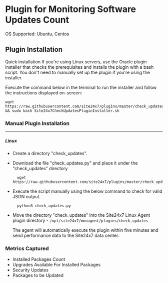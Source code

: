 # Plugin for Monitoring Software Updates Count

OS Supported: Ubuntu, Centos
## Plugin Installation

Quick installation
If you're using Linux servers, use the Oracle plugin installer that checks the prerequisites and installs the plugin with a bash script. You don't need to manually set up the plugin if you're using the installer.

Execute the command below in the terminal to run the installer and follow the instructions displayed on-screen:
```
wget https://raw.githubusercontent.com/site24x7/plugins/master/check_updates/installer/Site24x7CheckUpdatesPluginInstaller.sh && sudo bash Site24x7CheckUpdatesPluginInstaller.sh
```

### Manual Plugin Installation
---
##### Linux 

- Create a directory "check_updates".

- Download the file "check_updates.py" and place it under the "check_updates" directory
  
		wget https://raw.githubusercontent.com/site24x7/plugins/master/check_updates/check_updates.py
  
  
- Execute the script manually using the below command to check for valid JSON output.

		python3 check_updates.py

- Move the directory "check_updates" into the Site24x7 Linux Agent plugin directory - `/opt/site24x7/monagent/plugins/check_updates`
	
  The agent will automatically execute the plugin within five minutes and send performance data to the Site24x7 data center.


### Metrics Captured

- Installed Packages Count
- Upgrades Available For Installed Packages
- Security Updates
- Packages to be Updated

